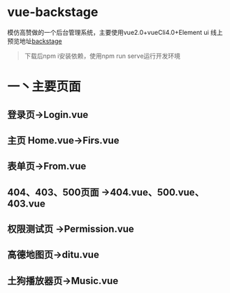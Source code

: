 # vue-backstage
模仿高赞做的一个后台管理系统，主要使用vue2.0+vueCli4.0+Element ui
线上预览地址[backstage](https://esick.xyz)
> 下载后npm i安装依赖，使用npm run serve运行开发环境 
# 一丶主要页面
## 登录页->Login.vue
## 主页 Home.vue->Firs.vue
## 表单页->From.vue
## 404、403、500页面  ->404.vue、500.vue、403.vue
## 权限测试页 ->Permission.vue
## 高德地图页->ditu.vue
## 土狗播放器页->Music.vue
